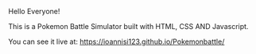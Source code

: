 Hello Everyone!

This is a Pokemon Battle Simulator built with HTML, CSS AND Javascript.

You can see it live at: https://ioannisi123.github.io/Pokemonbattle/


